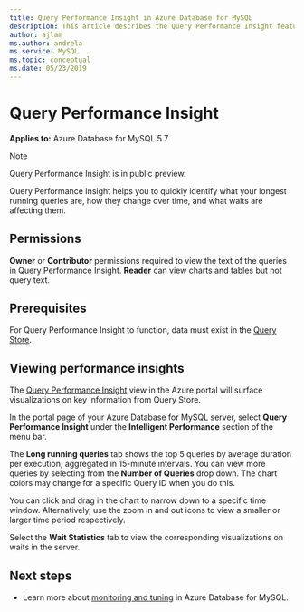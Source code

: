 ```yaml
---
title: Query Performance Insight in Azure Database for MySQL
description: This article describes the Query Performance Insight feature in Azure Database for MySQL
author: ajlam
ms.author: andrela
ms.service: MySQL
ms.topic: conceptual
ms.date: 05/23/2019
---
```

# Query Performance Insight

**Applies to:** Azure Database for MySQL 5.7

> [!NOTE]
> Query Performance Insight is in public preview.

Query Performance Insight helps you to quickly identify what your longest running queries are, how they change over time, and what waits are affecting them.

## Permissions

**Owner** or **Contributor** permissions required to view the text of the queries in Query Performance Insight. **Reader** can view charts and tables but not query text.

## Prerequisites

For Query Performance Insight to function, data must exist in the [Query Store](concepts-query-store.md).

## Viewing performance insights

The [Query Performance Insight](concepts-query-performance-insight.md) view in the Azure portal will surface visualizations on key information from Query Store.

In the portal page of your Azure Database for MySQL server, select **Query Performance Insight** under the **Intelligent Performance** section of the menu bar.

<!-- 
![Query Performance Insight long running queries](./media/concepts-query-performance-insight/query-performance-insight-landing-page.png) 
-->

The **Long running queries** tab shows the top 5 queries by average duration per execution, aggregated in 15-minute intervals. You can view more queries by selecting from  the **Number of Queries** drop down. The chart colors may change for a specific Query ID when you do this.

You can click and drag in the chart to narrow down to a specific time window. Alternatively, use the zoom in and out icons to view a smaller or larger time period respectively.

Select the **Wait Statistics** tab to view the corresponding visualizations on waits in the server.

<!--
![Query Performance Insight waits statistics](./media/concepts-query-performance-insight/query-performance-insight-wait-statistics.png)
-->

## Next steps

- Learn more about [monitoring and tuning](concepts-monitoring.md) in Azure Database for MySQL.
